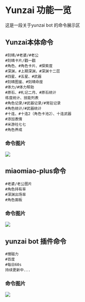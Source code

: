 # Yunzai 功能一览
这是一段关于yunzai bot 的命令展示区

## Yunzai本体命令
```
#刻晴/#老婆/#老公
#刻晴卡片/戳一戳
#角色、#角色卡片、#探索度
#深渊，#上期深渊，#深渊十二层
#四星、#五星、#武器
#刻晴图鉴、#刻晴命座
#体力/#体力帮助
#原石、#札记二月、#原石统计
练度统计、技能列表
#角色记录/#武器记录/#常驻记录
#角色统计/#武器统计
#十连、#十连2（角色卡池2）、十连武器
#添加表情
#米游社七七
#角色养成
```
### 命令图片
![](style/yunzai.png)



## miaomiao-plus命令
```
#老婆/老公图片
#角色持有率
#深渊出场率
#角色面板
```
### 命令图片
![](style/miaomiao.png)
## yunzai bot 插件命令

```
#搜磁力
#百度
#每日60s
持续更新中...
```
### 命令图片
![](style/yunzaichajian.png)